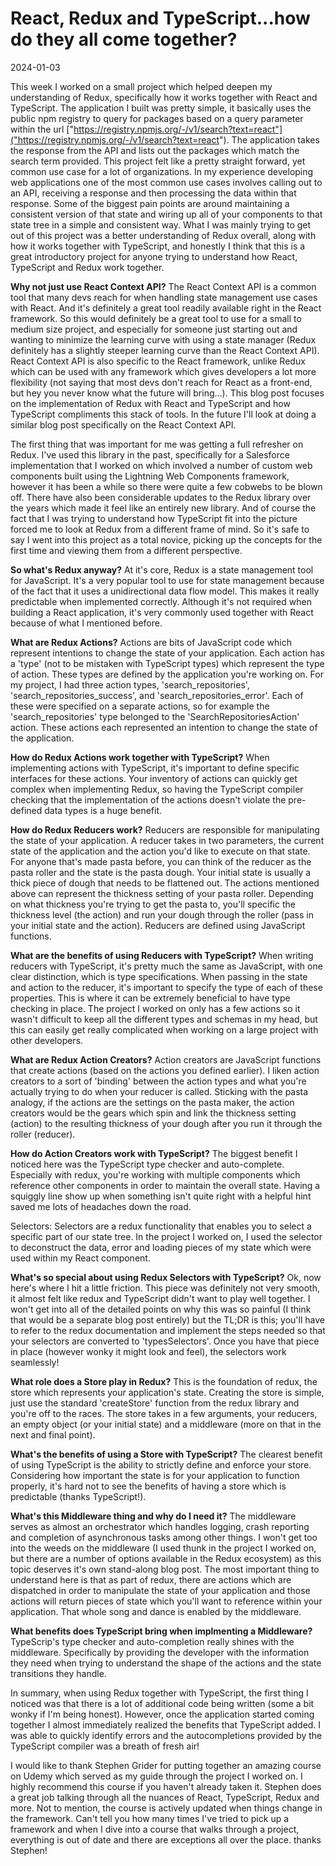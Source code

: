 # React, Redux and TypeScript...how do they all come together?

2024-01-03

This week I worked on a small project which helped deepen my understanding of Redux, specifically how it works together with React and TypeScript. The application I built was pretty simple, it basically uses the public npm registry to query for packages based on a query parameter within the url ["https://registry.npmjs.org/-/v1/search?text=react"]("https://registry.npmjs.org/-/v1/search?text=react"). The application takes the response from the API and lists out the packages which match the search term provided. This project felt like a pretty straight forward, yet common use case for a lot of organizations. In my experience developing web applications one of the most common use cases involves calling out to an API, receiving a response and then processing the data within that response. Some of the biggest pain points are around maintaining a consistent version of that state and wiring up all of your components to that state tree in a simple and consistent way. What I was mainly trying to get out of this project was a better understanding of Redux overall, along with how it works together with TypeScript, and honestly I think that this is a great introductory project for anyone trying to understand how React, TypeScript and Redux work together.

**Why not just use React Context API?** The React Context API is a common tool that many devs reach for when handling state management use cases with React. And it's definitely a great tool readily available right in the React framework. So this would definitely be a great tool to use for a small to medium size project, and especially for someone just starting out and wanting to minimize the learning curve with using a state manager (Redux definitely has a slightly steeper learning curve than the React Context API). React Context API is also specific to the React framework, unlike Redux which can be used with any framework which gives developers a lot more flexibility (not saying that most devs don't reach for React as a front-end, but hey you never know what the future will bring...). This blog post focuses on the implementation of Redux with React and TypeScript and how TypeScript compliments this stack of tools. In the future I'll look at doing a similar blog post specifically on the React Context API.

The first thing that was important for me was getting a full refresher on Redux. I've used this library in the past, specifically for a Salesforce implementation that I worked on which involved a number of custom web components built using the Lightning Web Components framework, however it has been a while so there were quite a few cobwebs to be blown off. There have also been considerable updates to the Redux library over the years which made it feel like an entirely new library. And of course the fact that I was trying to understand how TypeScript fit into the picture forced me to look at Redux from a different frame of mind. So it's safe to say I went into this project as a total novice, picking up the concepts for the first time and viewing them from a different perspective.

**So what's Redux anyway?** At it's core, Redux is a state management tool for JavaScript. It's a very popular tool to use for state management because of the fact that it uses a unidirectional data flow model. This makes it really predictable when implemented correctly. Although it's not required when building a React application, it's very commonly used together with React because of what I mentioned before.

**What are Redux Actions?** Actions are bits of JavaScript code which represent intentions to change the state of your application. Each action has a 'type' (not to be mistaken with TypeScript types) which represent the type of action. These types are defined by the application you're working on. For my project, I had three action types, 'search_repositories', 'search_repositories_success', and 'search_repositories_error'. Each of these were specified on a separate actions, so for example the 'search_repositories' type belonged to the 'SearchRepositoriesAction' action. These actions each represented an intention to change the state of the application.

**How do Redux Actions work together with TypeScript?** When implementing actions with TypeScript, it's important to define specific interfaces for these actions. Your inventory of actions can quickly get complex when implementing Redux, so having the TypeScript compiler checking that the implementation of the actions doesn't violate the pre-defined data types is a huge benefit.

**How do Redux Reducers work?** Reducers are responsible for manipulating the state of your application. A reducer takes in two parameters, the current state of the application and the action you'd like to execute on that state. For anyone that's made pasta before, you can think of the reducer as the pasta roller and the state is the pasta dough. Your initial state is usually a thick piece of dough that needs to be flattened out. The actions mentioned above can represent the thickness setting of your pasta roller. Depending on what thickness you're trying to get the pasta to, you'll specific the thickness level (the action) and run your dough through the roller (pass in your initial state and the action). Reducers are defined using JavaScript functions.

**What are the benefits of using Reducers with TypeScript?** When writing reducers with TypeScript, it's pretty much the same as JavaScript, with one clear distinction, which is type specifications. When passing in the state and action to the reducer, it's important to specify the type of each of these properties. This is where it can be extremely beneficial to have type checking in place. The project I worked on only has a few actions so it wasn't difficult to keep all the different types and schemas in my head, but this can easily get really complicated when working on a large project with other developers.

**What are Redux Action Creators?** Action creators are JavaScript functions that create actions (based on the actions you defined earlier). I liken action creators to a sort of 'binding' between the action types and what you're actually trying to do when your reducer is called. Sticking with the pasta analogy, if the actions are the settings on the pasta maker, the action creators would be the gears which spin and link the thickness setting (action) to the resulting thickness of your dough after you run it through the roller (reducer).

**How do Action Creators work with TypeScript?** The biggest benefit I noticed here was the TypeScript type checker and auto-complete. Especially with redux, you're working with multiple components which reference other components in order to maintain the overall state. Having a squiggly line show up when something isn't quite right with a helpful hint saved me lots of headaches down the road.

Selectors: Selectors are a redux functionality that enables you to select a specific part of our state tree. In the project I worked on, I used the selector to deconstruct the data, error and loading pieces of my state which were used within my React component.

**What's so special about using Redux Selectors with TypeScript?** Ok, now here's where I hit a little friction. This piece was definitely not very smooth, it almost felt like redux and TypeScript didn't want to play well together. I won't get into all of the detailed points on why this was so painful (I think that would be a separate blog post entirely) but the TL;DR is this; you'll have to refer to the redux documentation and implement the steps needed so that your selectors are converted to 'typesSelectors'. Once you have that piece in place (however wonky it might look and feel), the selectors work seamlessly!

**What role does a Store play in Redux?** This is the foundation of redux, the store which represents your application's state. Creating the store is simple, just use the standard 'createStore' function from the redux library and you're off to the races. The store takes in a few arguments, your reducers, an empty object (or your initial state) and a middleware (more on that in the next and final point).

**What's the benefits of using a Store with TypeScript?** The clearest benefit of using TypeScript is the ability to strictly define and enforce your store. Considering how important the state is for your application to function properly, it's hard not to see the benefits of having a store which is predictable (thanks TypeScript!).

**What's this Middleware thing and why do I need it?** The middleware serves as almost an orchestrator which handles logging, crash reporting and completion of asynchronous tasks among other things. I won't get too into the weeds on the middleware (I used thunk in the project I worked on, but there are a number of options available in the Redux ecosystem) as this topic deserves it's own stand-along blog post. The most important thing to understand here is that as part of redux, there are actions which are dispatched in order to manipulate the state of your application and those actions will return pieces of state which you'll want to reference within your application. That whole song and dance is enabled by the middleware.

**What benefits does TypeScript bring when implmenting a Middleware?** TypeScrip's type checker and auto-completion really shines with the middleware. Specifically by providing the developer with the information they need when trying to understand the shape of the actions and the state transitions they handle.

In summary, when using Redux together with TypeScript, the first thing I noticed was that there is a lot of additional code being written (some a bit wonky if I'm being honest). However, once the application started coming together I almost immediately realized the benefits that TypeScript added. I was able to quickly identify errors and the autocompletions provided by the TypeScript compiler was a breath of fresh air!

I would like to thank Stephen Grider for putting together an amazing course on Udemy which served as my guide through the project I worked on. I highly recommend this course if you haven't already taken it. Stephen does a great job talking through all the nuances of React, TypeScript, Redux and more. Not to mention, the course is actively updated when things change in the framework. Can't tell you how many times I've tried to pick up a framework and when I dive into a course that walks through a project, everything is out of date and there are exceptions all over the place. thanks Stephen!
